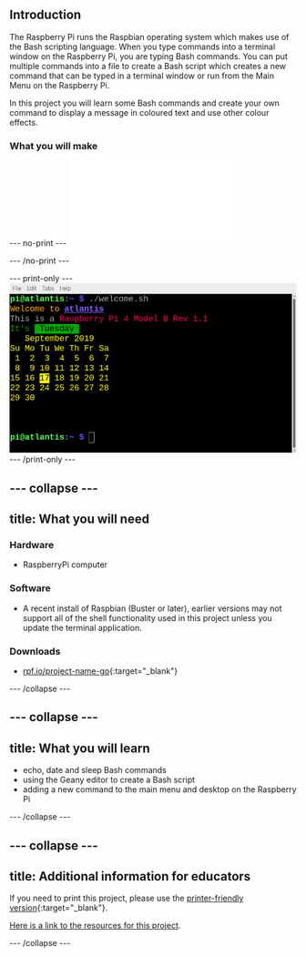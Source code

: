 ## Introduction

The Raspberry Pi runs the Raspbian operating system which makes use of the Bash scripting language. When you type commands into a terminal window on the Raspberry Pi, you are typing Bash commands. You can put multiple commands into a file to create a Bash script which creates a new command that can be typed in a terminal window or run from the Main Menu on the Raspberry Pi. 

In this project you will learn some Bash commands and create your own command to display a message in coloured text and use other colour effects. 


### What you will make

--- no-print ---
<embed src="command-showcase.mp4" autostart="true" />

--- /no-print ---

--- print-only ---
![Complete project](images/showcase_static.png)
--- /print-only ---

--- collapse ---
---
title: What you will need
---
### Hardware

+ RaspberryPi computer

### Software

+ A recent install of Raspbian (Buster or later), earlier versions may not support all of the shell functionality used in this project unless you update the terminal application.

### Downloads

+ [rpf.io/project-name-go](http://rpf.io/project-name-go){:target="_blank"}

--- /collapse ---

--- collapse ---
---
title: What you will learn
---

+ echo, date and sleep Bash commands
+ using the Geany editor to create a Bash script
+ adding a new command to the main menu and desktop on the Raspberry Pi

--- /collapse ---

--- collapse ---
---
title: Additional information for educators
---

If you need to print this project, please use the [printer-friendly version](https://projects.raspberrypi.org/en/projects/project-name/print){:target="_blank"}.

[Here is a link to the resources for this project](http://rpf.io/project-name-go).

--- /collapse ---

